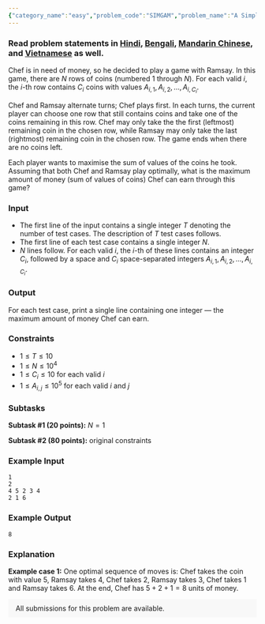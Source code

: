 ```yaml
---
{"category_name":"easy","problem_code":"SIMGAM","problem_name":"A Simple Game","problemComponents":{"constraints":"","constraintsState":false,"subtasks":"","subtasksState":false,"inputFormat":"","inputFormatState":false,"outputFormat":"","outputFormatState":false,"sampleTestCases":{}},"video_editorial_url":"","languages_supported":{"0":"CPP14","1":"C","2":"JAVA","3":"PYTH 3.6","4":"PYTH","5":"PYP3","6":"CS2","7":"ADA","8":"PYPY","9":"TEXT","10":"PAS fpc","11":"NODEJS","12":"RUBY","13":"PHP","14":"GO","15":"HASK","16":"TCL","17":"PERL","18":"SCALA","19":"LUA","20":"kotlin","21":"BASH","22":"JS","23":"LISP sbcl","24":"rust","25":"PAS gpc","26":"BF","27":"CLOJ","28":"R","29":"D","30":"CAML","31":"FORT","32":"ASM","33":"swift","34":"FS","35":"WSPC","36":"LISP clisp","37":"SQL","38":"SCM guile","39":"PERL6","40":"ERL","41":"CLPS","42":"ICK","43":"NICE","44":"PRLG","45":"ICON","46":"COB","47":"SCM chicken","48":"PIKE","49":"SCM qobi","50":"ST","51":"NEM"},"max_timelimit":1,"source_sizelimit":50000,"problem_author":"anay07","problem_tester":null,"date_added":"6-09-2019","tags":{"0":"anay07"},"problem_difficulty_level":"Easy","best_tag":"","editorial_url":"","time":{"view_start_date":1541539800,"submit_start_date":1541539800,"visible_start_date":1541539800,"end_date":1735669800},"is_direct_submittable":false,"problemDiscussURL":"https://discuss.codechef.com/search?q=SIMGAM","is_proctored":false,"visitedContests":{},"layout":"problem"}
---
```

### Read problem statements in [Hindi](https://www.codechef.com/download/translated/NOV19/hindi/SIMGAM.pdf), [Bengali](https://www.codechef.com/download/translated/NOV19/bengali/SIMGAM.pdf), [Mandarin Chinese](https://www.codechef.com/download/translated/NOV19/mandarin/SIMGAM.pdf), and [Vietnamese](https://www.codechef.com/download/translated/NOV19/vietnamese/SIMGAM.pdf) as well.

Chef is in need of money, so he decided to play a game with Ramsay. In this game, there are $N$ rows of coins (numbered $1$ through $N$). For each valid $i$, the $i$-th row contains $C_i$ coins with values $A_{i, 1}, A_{i, 2}, \ldots, A_{i, C_i}$.

Chef and Ramsay alternate turns; Chef plays first. In each turns, the current player can choose one row that still contains coins and take one of the coins remaining in this row. Chef may only take the the first (leftmost) remaining coin in the chosen row, while Ramsay may only take the last (rightmost) remaining coin in the chosen row. The game ends when there are no coins left.

Each player wants to maximise the sum of values of the coins he took. Assuming that both Chef and Ramsay play optimally, what is the maximum amount of money (sum of values of coins) Chef can earn through this game?

### Input
- The first line of the input contains a single integer $T$ denoting the number of test cases. The description of $T$ test cases follows.
- The first line of each test case contains a single integer $N$.
- $N$ lines follow. For each valid $i$, the $i$-th of these lines contains an integer $C_i$, followed by a space and $C_i$ space-separated integers $A_{i, 1}, A_{i, 2}, \ldots, A_{i, C_i}$.

### Output
For each test case, print a single line containing one integer ― the maximum amount of money Chef can earn.

### Constraints
- $1 \le T \le 10$
- $1 \le N \le 10^4$
- $1 \le C_i \le 10$ for each valid $i$
- $1 \le A_{i, j} \le 10^5$ for each valid $i$ and $j$

### Subtasks
**Subtask #1 (20 points):** $N = 1$

**Subtask #2 (80 points):** original constraints

### Example Input
```
1
2
4 5 2 3 4
2 1 6
```

### Example Output
```
8
```

### Explanation
**Example case 1:** One optimal sequence of moves is: Chef takes the coin with value $5$, Ramsay takes $4$, Chef takes $2$, Ramsay takes $3$, Chef takes $1$ and Ramsay takes $6$. At the end, Chef has $5+2+1 = 8$ units of money.

<aside style='background: #f8f8f8;padding: 10px 15px;'><div>All submissions for this problem are available.</div></aside>